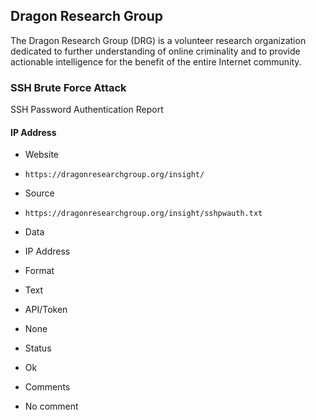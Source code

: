 ## Dragon Research Group

The Dragon Research Group (DRG) is a volunteer research organization dedicated
to further understanding of online criminality and to provide actionable
intelligence for the benefit of the entire Internet community.

### SSH Brute Force Attack

SSH Password Authentication Report

#### IP Address
>
* Website
 - `https://dragonresearchgroup.org/insight/`
* Source
 - `https://dragonresearchgroup.org/insight/sshpwauth.txt`
* Data
 - IP Address
* Format
 - Text
* API/Token
 - None
* Status
 - Ok
* Comments
 - No comment
